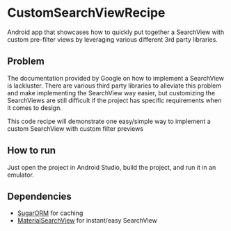 # CustomSearchViewRecipe

Android app that showcases how to quickly put together a SearchView with custom pre-filter views by leveraging various different 3rd party libraries.

## Problem
The documentation provided by Google on how to implement a SearchView is lackluster. There are various third party libraries to alleviate this problem and make implementing the SearchView way easier, but customizing the SearchViews are still difficult if the project has specific requirements when it comes to design.

This code recipe will demonstrate one easy/simple way to implement a custom SearchView with custom filter previews

## How to run
Just open the project in Android Studio, build the project, and run it in an emulator.

## Dependencies
- [SugarORM](http://satyan.github.io/sugar/) for caching
- [MaterialSearchView](https://github.com/MiguelCatalan/MaterialSearchView) for instant/easy SearchView
